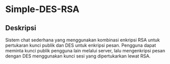 # Simple-DES-RSA

## Deskripsi

Sistem chat sederhana yang menggunakan kombinasi enkripsi RSA untuk pertukaran kunci publik dan DES untuk enkripsi pesan. Pengguna dapat meminta kunci publik pengguna lain melalui server, lalu mengenkripsi pesan dengan DES menggunakan kunci sesi yang dipertukarkan lewat RSA.
